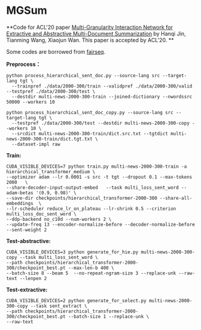 # MGSum
**Code for ACL'20 paper [Multi-Granularity Interaction Network for Extractive and Abstractive Multi-Document Summarization](https://www.aclweb.org/anthology/2020.acl-main.556/) by Hanqi Jin, Tianming Wang, Xiaojun Wan. This paper is accepted by ACL'20. **

Some codes are borrowed from [fairseq](https://github.com/pytorch/fairseq).

**Preprocess：**
```
python process_hierarchical_sent_doc.py --source-lang src --target-lang tgt \
  --trainpref ./data/2000-300/train --validpref ./data/2000-300/valid --testpref ./data/2000-300/test \
  --destdir multi-news-2000-300-train --joined-dictionary --nwordssrc 50000 --workers 10
```
```
python process_hierarchical_sent_doc_copy.py --source-lang src --target-lang tgt \
  --testpref ./data/2000-300/test --destdir multi-news-2000-300-copy --workers 10 \
  --srcdict multi-news-2000-300-train/dict.src.txt --tgtdict multi-news-2000-300-train/dict.tgt.txt \
  --dataset-impl raw
```

**Train:**
```
CUDA_VISIBLE_DEVICES=7 python train.py multi-news-2000-300-train -a hierarchical_transformer_medium \
--optimizer adam --lr 0.0001 -s src -t tgt --dropout 0.1 --max-tokens 2000   \
--share-decoder-input-output-embed   --task multi_loss_sent_word --adam-betas '(0.9, 0.98)' \
--save-dir checkpoints/hierarchical_transformer-2000-300 --share-all-embeddings  \
--lr-scheduler reduce_lr_on_plateau --lr-shrink 0.5 --criterion multi_loss_doc_sent_word \
--ddp-backend no_c10d --num-workers 2 \
--update-freq 13 --encoder-normalize-before --decoder-normalize-before --sent-weight 2
```

**Test-abstractive:**
```
CUDA_VISIBLE_DEVICES=3 python generate_for_hie.py multi-news-2000-300-copy --task multi_loss_sent_word \
--path checkpoints/hierarchical_transformer-2000-300/checkpoint_best.pt --max-len-b 400 \
--batch-size 8 --beam 5  --no-repeat-ngram-size 3 --replace-unk --raw-text --lenpen 2  
```

**Test-extractive:**
```
CUDA_VISIBLE_DEVICES=2 python generate_for_select.py multi-news-2000-300-copy --task sent_extract \
--path checkpoints/hierarchical_transformer-2000-300/checkpoint_best.pt --batch-size 1 --replace-unk \
--raw-text
```


